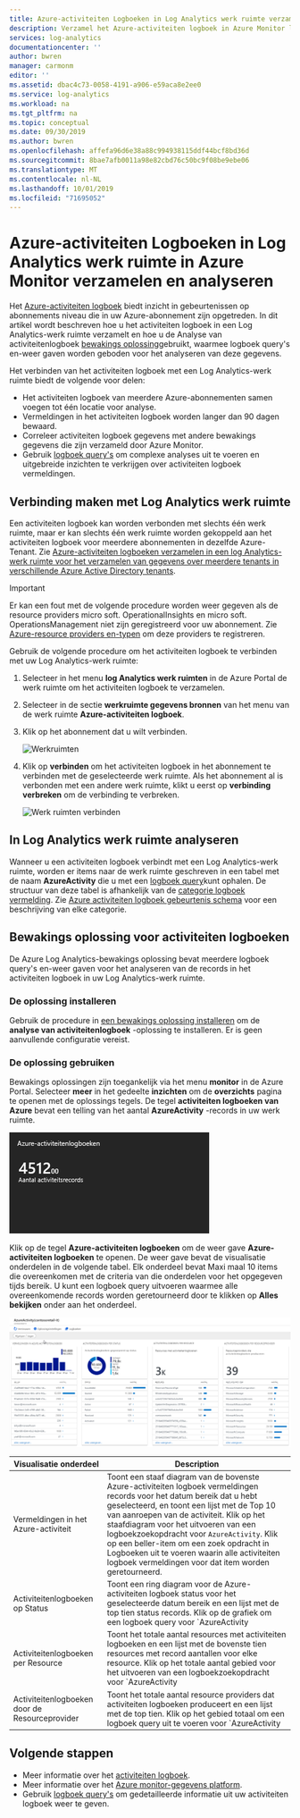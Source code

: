 ```yaml
---
title: Azure-activiteiten Logboeken in Log Analytics werk ruimte verzamelen en analyseren | Microsoft Docs
description: Verzamel het Azure-activiteiten logboek in Azure Monitor logboeken en gebruik de bewakings oplossing om het Azure-activiteiten logboek te analyseren en doorzoeken op al uw Azure-abonnementen.
services: log-analytics
documentationcenter: ''
author: bwren
manager: carmonm
editor: ''
ms.assetid: dbac4c73-0058-4191-a906-e59aca8e2ee0
ms.service: log-analytics
ms.workload: na
ms.tgt_pltfrm: na
ms.topic: conceptual
ms.date: 09/30/2019
ms.author: bwren
ms.openlocfilehash: affefa96d6e38a88c994938115ddf44bcf8bd36d
ms.sourcegitcommit: 8bae7afb0011a98e82cbd76c50bc9f08be9ebe06
ms.translationtype: MT
ms.contentlocale: nl-NL
ms.lasthandoff: 10/01/2019
ms.locfileid: "71695052"
---
```

# <a name="collect-and-analyze-azure-activity-logs-in-log-analytics-workspace-in-azure-monitor"></a>Azure-activiteiten Logboeken in Log Analytics werk ruimte in Azure Monitor verzamelen en analyseren
Het [Azure-activiteiten logboek](activity-logs-overview.md) biedt inzicht in gebeurtenissen op abonnements niveau die in uw Azure-abonnement zijn opgetreden. In dit artikel wordt beschreven hoe u het activiteiten logboek in een Log Analytics-werk ruimte verzamelt en hoe u de Analyse van activiteitenlogboek [bewakings oplossing](../insights/solutions.md)gebruikt, waarmee logboek query's en-weer gaven worden geboden voor het analyseren van deze gegevens. 

Het verbinden van het activiteiten logboek met een Log Analytics-werk ruimte biedt de volgende voor delen:

- Het activiteiten logboek van meerdere Azure-abonnementen samen voegen tot één locatie voor analyse.
- Vermeldingen in het activiteiten logboek worden langer dan 90 dagen bewaard.
- Correleer activiteiten logboek gegevens met andere bewakings gegevens die zijn verzameld door Azure Monitor.
- Gebruik [logboek query's](../log-query/log-query-overview.md) om complexe analyses uit te voeren en uitgebreide inzichten te verkrijgen over activiteiten logboek vermeldingen.

## <a name="connect-to-log-analytics-workspace"></a>Verbinding maken met Log Analytics werk ruimte
Een activiteiten logboek kan worden verbonden met slechts één werk ruimte, maar er kan slechts één werk ruimte worden gekoppeld aan het activiteiten logboek voor meerdere abonnementen in dezelfde Azure-Tenant. Zie [Azure-activiteiten logboeken verzamelen in een log Analytics-werk ruimte voor het verzamelen van gegevens over meerdere tenants in verschillende Azure Active Directory tenants](activity-log-collect-tenants.md).

> [!IMPORTANT]
> Er kan een fout met de volgende procedure worden weer gegeven als de resource providers micro soft. OperationalInsights en micro soft. OperationsManagement niet zijn geregistreerd voor uw abonnement. Zie [Azure-resource providers en-typen](../../azure-resource-manager/resource-manager-supported-services.md) om deze providers te registreren.

Gebruik de volgende procedure om het activiteiten logboek te verbinden met uw Log Analytics-werk ruimte:

1. Selecteer in het menu **log Analytics werk ruimten** in de Azure Portal de werk ruimte om het activiteiten logboek te verzamelen.
1. Selecteer in de sectie **werkruimte gegevens bronnen** van het menu van de werk ruimte **Azure-activiteiten logboek**.
1. Klik op het abonnement dat u wilt verbinden.

    ![Werkruimten](media/activity-log-export/workspaces.png)

1. Klik op **verbinden** om het activiteiten logboek in het abonnement te verbinden met de geselecteerde werk ruimte. Als het abonnement al is verbonden met een andere werk ruimte, klikt u eerst op **verbinding verbreken** om de verbinding te verbreken.

    ![Werk ruimten verbinden](media/activity-log-export/connect-workspace.png)

## <a name="analyze-in-log-analytics-workspace"></a>In Log Analytics werk ruimte analyseren
Wanneer u een activiteiten logboek verbindt met een Log Analytics-werk ruimte, worden er items naar de werk ruimte geschreven in een tabel met de naam **AzureActivity** die u met een [logboek query](../log-query/log-query-overview.md)kunt ophalen. De structuur van deze tabel is afhankelijk van de [categorie logboek vermelding](activity-logs-overview.md#categories-in-the-activity-log). Zie [Azure activiteiten logboek gebeurtenis schema](activity-log-schema.md) voor een beschrijving van elke categorie.

## <a name="activity-logs-analytics-monitoring-solution"></a>Bewakings oplossing voor activiteiten logboeken
De Azure Log Analytics-bewakings oplossing bevat meerdere logboek query's en-weer gaven voor het analyseren van de records in het activiteiten logboek in uw Log Analytics-werk ruimte.

### <a name="install-the-solution"></a>De oplossing installeren
Gebruik de procedure in [een bewakings oplossing installeren](../insights/solutions.md#install-a-monitoring-solution) om de **analyse van activiteitenlogboek** -oplossing te installeren. Er is geen aanvullende configuratie vereist.

### <a name="use-the-solution"></a>De oplossing gebruiken
Bewakings oplossingen zijn toegankelijk via het menu **monitor** in de Azure Portal. Selecteer **meer** in het gedeelte **inzichten** om de **overzichts** pagina te openen met de oplossings tegels. De tegel **activiteiten logboeken van Azure** bevat een telling van het aantal **AzureActivity** -records in uw werk ruimte.

![Azure-activiteitenlogboeken tegel](media/collect-activity-logs/azure-activity-logs-tile.png)


Klik op de tegel **Azure-activiteiten logboeken** om de weer gave **Azure-activiteiten logboeken** te openen. De weer gave bevat de visualisatie onderdelen in de volgende tabel. Elk onderdeel bevat Maxi maal 10 items die overeenkomen met de criteria van die onderdelen voor het opgegeven tijds bereik. U kunt een logboek query uitvoeren waarmee alle overeenkomende records worden geretourneerd door te klikken op **Alles bekijken** onder aan het onderdeel.

![Azure-activiteitenlogboeken-dashboard](media/collect-activity-logs/activity-log-dash.png)

| Visualisatie onderdeel | Description |
| --- | --- |
| Vermeldingen in het Azure-activiteit | Toont een staaf diagram van de bovenste Azure-activiteiten logboek vermeldingen records voor het datum bereik dat u hebt geselecteerd, en toont een lijst met de Top 10 van aanroepen van de activiteit. Klik op het staafdiagram voor het uitvoeren van een logboekzoekopdracht voor `AzureActivity`. Klik op een beller-item om een zoek opdracht in Logboeken uit te voeren waarin alle activiteiten logboek vermeldingen voor dat item worden geretourneerd. |
| Activiteitenlogboeken op Status | Toont een ring diagram voor de Azure-activiteiten logboek status voor het geselecteerde datum bereik en een lijst met de top tien status records. Klik op de grafiek om een logboek query voor `AzureActivity | summarize AggregatedValue = count() by ActivityStatus` uit te voeren. Klik op een status item om een logboek zoekopdracht uit te voeren waarin alle activiteiten logboek vermeldingen voor die status record worden geretourneerd. |
| Activiteitenlogboeken per Resource | Toont het totale aantal resources met activiteiten logboeken en een lijst met de bovenste tien resources met record aantallen voor elke resource. Klik op het totale aantal gebied voor het uitvoeren van een logboekzoekopdracht voor `AzureActivity | summarize AggregatedValue = count() by Resource`, waarin alle Azure-resources beschikbaar zijn voor de oplossing wordt getoond. Klik op een resource om een logboek query uit te voeren voor het retour neren van alle activiteiten records voor die bron. |
| Activiteitenlogboeken door de Resourceprovider | Toont het totale aantal resource providers dat activiteiten logboeken produceert en een lijst met de top tien. Klik op het gebied totaal om een logboek query uit te voeren voor `AzureActivity | summarize AggregatedValue = count() by ResourceProvider`, waarin alle Azure-resource providers worden weer gegeven. Klik op een resource provider om een logboek query uit te voeren voor het retour neren van alle activiteiten records voor de provider. |

## <a name="next-steps"></a>Volgende stappen

- Meer informatie over het [activiteiten logboek](activity-logs-overview.md).
- Meer informatie over het [Azure monitor-gegevens platform](data-platform.md).
- Gebruik [logboek query's](../log-query/log-query-overview.md) om gedetailleerde informatie uit uw activiteiten logboek weer te geven.
